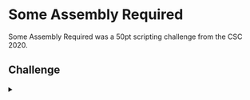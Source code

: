 <H1>Some Assembly Required</H1>
<p></p>
Some Assembly Required was a 50pt scripting challenge from the CSC 2020.
<p></p>
<H2>Challenge</H2>
<details>
    <summary></summary>
<p></p>
Here is some very basic assembly code.
<p></p>
What is the final value in the ebx register?
<p></p>

```
mov	eax, 4
mov	ebx, 7
mul	ebx
mov	ecx, eax
mov 	eax, 8
mov	ebx, 2
div	ebx
mov	ebx, 7
add	ebx, ecx
sub	ebx, eax
```

<p></p>
The flag will be in the format flag{ebx_equals_#######} where ####### is the final value.
<p></p>
<details>
    <summary>Walkthrough</summary>
<p></p>

</details>
</details>